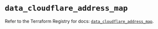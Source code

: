 # `data_cloudflare_address_map`

Refer to the Terraform Registry for docs: [`data_cloudflare_address_map`](https://registry.terraform.io/providers/cloudflare/cloudflare/5.0.0/docs/data-sources/address_map).
